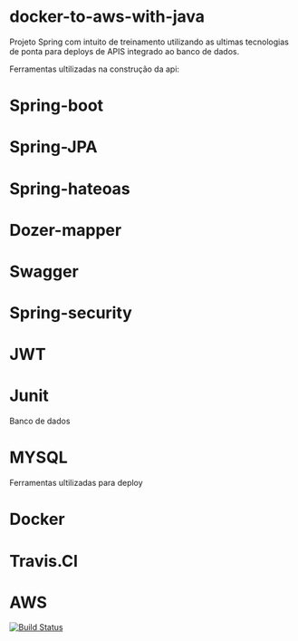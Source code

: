 # docker-to-aws-with-java
Projeto Spring com intuito de treinamento utilizando as ultimas tecnologias de ponta para deploys de APIS integrado ao banco de dados.

Ferramentas ultilizadas na construção da api:

# Spring-boot
# Spring-JPA
# Spring-hateoas
# Dozer-mapper
# Swagger
# Spring-security
# JWT
# Junit

Banco de dados
# MYSQL

Ferramentas ultilizadas para deploy
# Docker
# Travis.CI
# AWS

[![Build Status](https://travis-ci.org/bacoexudoblues/docker-to-aws-with-java.svg?branch=master)](https://travis-ci.org/bacoexudoblues/docker-to-aws-with-java)
